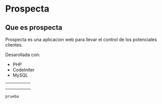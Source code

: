 # Prospecta

## Que es prospecta

Prospecta es una aplicacion web para llevar el control de los potenciales clientes.

Desarollada con:
- PHP
- CodeIniter
- MySQL

|   |   |   |   |   |
|---|---|---|---|---|
|   |   |   |   |   |
|   |   |   |   |   |
|   |   |   |   |   |

```sh
prueba
````

